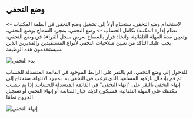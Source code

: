 ## وضع التخفي

لاستخدام وضع التخفي، ستحتاج أولاً إلى تشغيل وضع التخفي في أنظمة المكتبات -> نظام إدارة المكتبة/ تكامل الحساب -> وضع التخفي. بمجرد السماح بوضع التخفي، وتعيين مدة المهلة التلقائية، واتخاذ قرار بالسماح بعرض سجل القراءة في وضع التخفي، يجب عليك التأكد من تعيين صلاحيات التخفي لأنواع المستفيدين والمديرين الذين سيستخدمون هذه الوظيفة.

![بدء التخفي](/manual/images/Start-Masq.png)

للدخول إلى وضع التخفي، قم بالنقر على الرابط الموجود في القائمة المنسدلة للحساب ثم قم بإدخال باركود المستفيد الذي ترغب في التخفي به. بمجرد الانتهاء، ستحتاج إلى إنهاء التخفي بالنقر على "إنهاء التخفي" في القائمة المنسدلة للحساب. إذا تم تنصيب مكتبتك على المهلة التلقائية، فسيكون لديك خيار المتابعة أو إنهاء التخفي أو تسجيل الخروج تمامًا.

![إنهاء التخفي](/manual/images/End-Masq.png)

